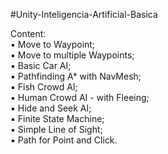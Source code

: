 #Unity-Inteligencia-Artificial-Basica

Content:<br>
 ▪ Move to Waypoint;<br>
 ▪ Move to multiple Waypoints;<br>
 ▪ Basic Car AI;<br>
 ▪ Pathfinding A* with NavMesh;<br>
 ▪ Fish Crowd AI;<br>
 ▪ Human Crowd AI - with Fleeing;<br>
 ▪ Hide and Seek AI;<br>
 ▪ Finite State Machine;<br>
 ▪ Simple Line of Sight;<br>
 ▪ Path for Point and Click.
